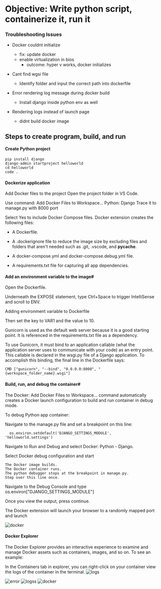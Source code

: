 # Objective: Write python script, containerize it, run it

### Troubleshooting Issues
- Docker couldnt initialize
    - fix: update docker
    - enable virtualization in bios
        - outcome: hyper v works, docker initializes

- Cant find wgsi file
    - Identify folder and input the correct path into dockerfile

- Error rendering log message during docker build
    - Install django inside python env as well

- Rendering logs instead of launch page
    - didnt build docker image

## Steps to create program, build, and run


#### Create Python project
``` 
pip install django
django-admin startproject helloworld
cd helloworld
code .
```
#### Dockerize application

Add Docker files to the project
Open the project folder in VS Code.

Use command: Add Docker Files to Workspace... Python: Django
Trace it to manage.py with 8000 port

Select Yes to include Docker Compose files.
Docker extension creates the following files:
- A Dockerfile. 
- A .dockerignore file to reduce the image size by excluding files and folders that aren't needed such as .git, .vscode, and __pycache__.

- A docker-compose.yml and docker-compose.debug.yml file.

- A requirements.txt file for capturing all app dependencies.

#### Add an environment variable to the image#

Open the Dockerfile.

Underneath the EXPOSE statement, type Ctrl+Space to trigger IntelliSense and scroll to ENV.

Adding environment variable to Dockerfile

Then set the key to VAR1 and the value to 10.

Gunicorn is used as the default web server because it is a good starting point. It is referenced in the requirements.txt file as a dependency.

To use Gunicorn, it must bind to an application callable (what the application server uses to communicate with your code) as an entry point. This callable is declared in the wsgi.py file of a Django application. To accomplish this binding, the final line in the Dockerfile says:

```CMD ["gunicorn", "--bind", "0.0.0.0:8000", "{workspace_folder_name}.wsgi"]```


#### Build, run, and debug the container#
The Docker: Add Docker Files to Workspace... command automatically creates a Docker launch configuration to build and run container in debug mode. 

To debug Python app container:

Navigate to the manage.py file and set a breakpoint on this line:

```  os.environ.setdefault('DJANGO_SETTINGS_MODULE', 'helloworld.settings')```

Navigate to Run and Debug and select Docker: Python - Django.

Select Docker debug configuration and start 

```
The Docker image builds.
The Docker container runs.
The python debugger stops at the breakpoint in manage.py.
Step over this line once.
```

Navigate to the Debug Console and type os.environ["DJANGO_SETTINGS_MODULE"]

Once you view the output, press continue.

The Docker extension will launch your browser to a randomly mapped port and launch

![docker](./djangodocker.PNG)


#### Docker Explorer
The Docker Explorer provides an interactive experience to examine and manage Docker assets such as containers, images, and so on. To see an example:

In the Containers tab in explorer, you can right-click on your container view the logs of the container in the terminal.
![logs](./logs.PNG)


![error](./error.PNG)
![logss](./logss.PNG)
![docker](./docker.PNG)

